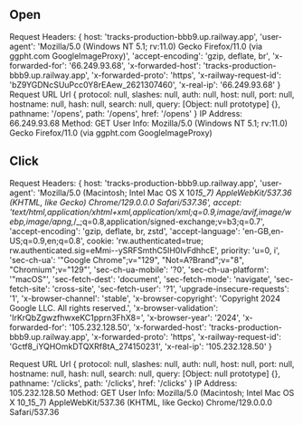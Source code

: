 ## Open

Request Headers: {
host: 'tracks-production-bbb9.up.railway.app',
'user-agent': 'Mozilla/5.0 (Windows NT 5.1; rv:11.0) Gecko Firefox/11.0 (via ggpht.com GoogleImageProxy)',
'accept-encoding': 'gzip, deflate, br',
'x-forwarded-for': '66.249.93.68',
'x-forwarded-host': 'tracks-production-bbb9.up.railway.app',
'x-forwarded-proto': 'https',
'x-railway-request-id': 'bZ9YGDNcSUuPcc0Y8rEAew_2621307460',
'x-real-ip': '66.249.93.68'
}
Request URL Url {
protocol: null,
slashes: null,
auth: null,
host: null,
port: null,
hostname: null,
hash: null,
search: null,
query: [Object: null prototype] {},
pathname: '/opens',
path: '/opens',
href: '/opens'
}
IP Address: 66.249.93.68
Method: GET
User Info: Mozilla/5.0 (Windows NT 5.1; rv:11.0) Gecko Firefox/11.0 (via ggpht.com GoogleImageProxy)

## Click

Request Headers: {
host: 'tracks-production-bbb9.up.railway.app',
'user-agent': 'Mozilla/5.0 (Macintosh; Intel Mac OS X 10*15_7) AppleWebKit/537.36 (KHTML, like Gecko) Chrome/129.0.0.0 Safari/537.36',
accept: 'text/html,application/xhtml+xml,application/xml;q=0.9,image/avif,image/webp,image/apng,*/\_;q=0.8,application/signed-exchange;v=b3;q=0.7',
'accept-encoding': 'gzip, deflate, br, zstd',
'accept-language': 'en-GB,en-US;q=0.9,en;q=0.8',
cookie: 'rw.authenticated=true; rw.authenticated.sig=eMmi--ySRFSmthC5IH0IvFdhhcE',
priority: 'u=0, i',
'sec-ch-ua': '"Google Chrome";v="129", "Not=A?Brand";v="8", "Chromium";v="129"',
'sec-ch-ua-mobile': '?0',
'sec-ch-ua-platform': '"macOS"',
'sec-fetch-dest': 'document',
'sec-fetch-mode': 'navigate',
'sec-fetch-site': 'cross-site',
'sec-fetch-user': '?1',
'upgrade-insecure-requests': '1',
'x-browser-channel': 'stable',
'x-browser-copyright': 'Copyright 2024 Google LLC. All rights reserved.',
'x-browser-validation': 'IrKrQbZgwzfhwxeKC1pprn3FhX8=',
'x-browser-year': '2024',
'x-forwarded-for': '105.232.128.50',
'x-forwarded-host': 'tracks-production-bbb9.up.railway.app',
'x-forwarded-proto': 'https',
'x-railway-request-id': 'Gctf8_iYQHOmkDTQXRf8tA_274150231',
'x-real-ip': '105.232.128.50'
}

Request URL Url {
protocol: null,
slashes: null,
auth: null,
host: null,
port: null,
hostname: null,
hash: null,
search: null,
query: [Object: null prototype] {},
pathname: '/clicks',
path: '/clicks',
href: '/clicks'
}
IP Address: 105.232.128.50
Method: GET
User Info: Mozilla/5.0 (Macintosh; Intel Mac OS X 10_15_7) AppleWebKit/537.36 (KHTML, like Gecko) Chrome/129.0.0.0 Safari/537.36
